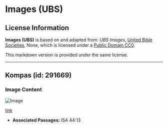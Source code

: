 # Images (UBS)

## License Information

**Images (UBS)** is based on and adapted from: _UBS Images_, [United Bible Societies](https://unitedbiblesocieties.org/), None, which is licensed under a [Public Domain CC0](https://creativecommons.org/public-domain/cc0/).

This markdown version is provided under the same license.



--------------------------------

## Kompas (id: 291669)

### Image Content

![Image](https://cdn.aquifer.bible/aquifer-content/resources/Media/WEB-0376_compass.jpg)

[link](https://cdn.aquifer.bible/aquifer-content/resources/Media/WEB-0376_compass.jpg)

* **Associated Passages:** ISA 44:13

